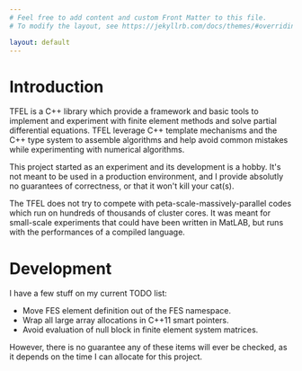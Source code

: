 ```yaml
---
# Feel free to add content and custom Front Matter to this file.
# To modify the layout, see https://jekyllrb.com/docs/themes/#overriding-theme-defaults

layout: default
---
```


# Introduction
TFEL is a C++ library which provide a framework and basic tools to
implement and experiment with finite element methods and solve partial
differential equations. TFEL leverage C++ template mechanisms and the
C++ type system to assemble algorithms and help avoid common mistakes
while experimenting with numerical algorithms.

This project started as an experiment and its development is a
hobby. It's not meant to be used in a production environment, and I
provide absolutly no guarantees of correctness, or that it won't kill
your cat(s).

The TFEL does not try to compete with peta-scale-massively-parallel
codes which run on hundreds of thousands of cluster cores. It was
meant for small-scale experiments that could have been written in
MatLAB, but runs with the performances of a compiled language.

# Development

I have a few stuff on my current TODO list:

  * Move FES element definition out of the FES namespace.
  * Wrap all large array allocations in C++11 smart pointers.
  * Avoid evaluation of null block in finite element system matrices.

However, there is no guarantee any of these items will ever be
checked, as it depends on the time I can allocate for this project.
